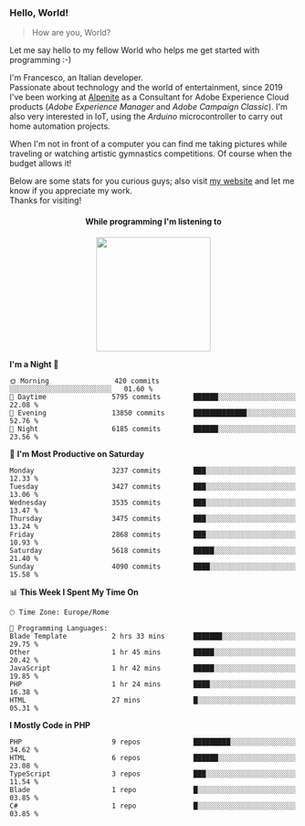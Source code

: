 ### Hello, World!

> How are you, World?

Let me say hello to my fellow World who helps me get started with programming :-)

I'm Francesco, an Italian developer.  
Passionate about technology and the world of entertainment, since 2019 I've been working at [Alpenite](https://www.alpenite.com) as a Consultant for Adobe Experience Cloud products (*Adobe Experience Manager* and *Adobe Campaign Classic*). I'm also very interested in IoT, using the *Arduino* microcontroller to carry out home automation projects.

When I'm not in front of a computer you can find me taking pictures while traveling or watching artistic gymnastics competitions. Of course when the budget allows it!

Below are some stats for you curious guys; also visit [my website](https://www.francescorega.eu) and let me know if you appreciate my work.  
Thanks for visiting!

<div align="center">
  <h4>While programming I'm listening to</h4>
  <a href="https://apps.francescorega.eu/now-playing/11147232609" target="_blank"><img src="https://apps.francescorega.eu/now-playing/11147232609" width="200"></a>
</div>

<!--START_SECTION:waka-->
**I'm a Night 🦉** 

```text
🌞 Morning                420 commits         ░░░░░░░░░░░░░░░░░░░░░░░░░   01.60 % 
🌆 Daytime                5795 commits        ██████░░░░░░░░░░░░░░░░░░░   22.08 % 
🌃 Evening                13850 commits       █████████████░░░░░░░░░░░░   52.76 % 
🌙 Night                  6185 commits        ██████░░░░░░░░░░░░░░░░░░░   23.56 % 
```
📅 **I'm Most Productive on Saturday** 

```text
Monday                   3237 commits        ███░░░░░░░░░░░░░░░░░░░░░░   12.33 % 
Tuesday                  3427 commits        ███░░░░░░░░░░░░░░░░░░░░░░   13.06 % 
Wednesday                3535 commits        ███░░░░░░░░░░░░░░░░░░░░░░   13.47 % 
Thursday                 3475 commits        ███░░░░░░░░░░░░░░░░░░░░░░   13.24 % 
Friday                   2868 commits        ███░░░░░░░░░░░░░░░░░░░░░░   10.93 % 
Saturday                 5618 commits        █████░░░░░░░░░░░░░░░░░░░░   21.40 % 
Sunday                   4090 commits        ████░░░░░░░░░░░░░░░░░░░░░   15.58 % 
```


📊 **This Week I Spent My Time On** 

```text
🕑︎ Time Zone: Europe/Rome

💬 Programming Languages: 
Blade Template           2 hrs 33 mins       ███████░░░░░░░░░░░░░░░░░░   29.75 % 
Other                    1 hr 45 mins        █████░░░░░░░░░░░░░░░░░░░░   20.42 % 
JavaScript               1 hr 42 mins        █████░░░░░░░░░░░░░░░░░░░░   19.85 % 
PHP                      1 hr 24 mins        ████░░░░░░░░░░░░░░░░░░░░░   16.38 % 
HTML                     27 mins             █░░░░░░░░░░░░░░░░░░░░░░░░   05.31 % 
```

**I Mostly Code in PHP** 

```text
PHP                      9 repos             █████████░░░░░░░░░░░░░░░░   34.62 % 
HTML                     6 repos             ██████░░░░░░░░░░░░░░░░░░░   23.08 % 
TypeScript               3 repos             ███░░░░░░░░░░░░░░░░░░░░░░   11.54 % 
Blade                    1 repo              █░░░░░░░░░░░░░░░░░░░░░░░░   03.85 % 
C#                       1 repo              █░░░░░░░░░░░░░░░░░░░░░░░░   03.85 % 
```




<!--END_SECTION:waka-->
